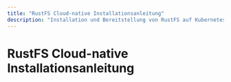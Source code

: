 ```yaml
---
title: "RustFS Cloud-native Installationsanleitung"
description: "Installation und Bereitstellung von RustFS auf Kubernetes mit Helm Chart oder Operator."
---
```


# RustFS Cloud-native Installationsanleitung

